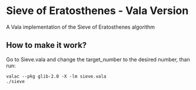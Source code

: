 # Sieve of Eratosthenes - Vala Version

A Vala implementation of the Sieve of Eratosthenes algorithm

## How to make it work?

Go to Sieve.vala and change the target_number to the desired number, than run:

```
valac --pkg glib-2.0 -X -lm sieve.vala
./sieve
```
